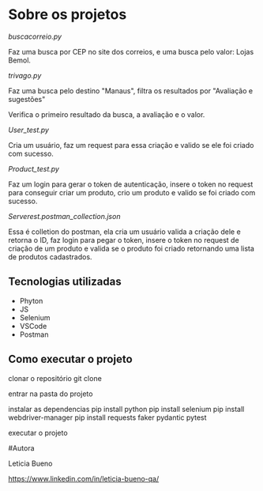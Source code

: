 # Sobre os projetos


_buscacorreio.py_

Faz uma busca por CEP no site dos correios, e uma busca pelo valor: Lojas Bemol.



_trivago.py_

Faz uma busca pelo destino "Manaus", filtra os resultados por "Avaliação e sugestões"

Verifica o primeiro resultado da busca, a avaliação e o valor.



_User_test.py_

Cria um usuário, faz um request para essa criação e valido se ele foi criado com sucesso.



_Product_test.py_

Faz um login para gerar o token de autenticação, insere o token no request para conseguir criar um produto, crio um produto e valido se foi criado com sucesso.



_Serverest.postman_collection.json_

Essa é colletion do postman, ela cria um usuário valida a criação dele e retorna o ID, faz login para pegar o token, insere o token no request de criação de um produto e valida se o produto foi criado retornando uma lista de produtos cadastrados.



## Tecnologias utilizadas
- Phyton
- JS
- Selenium
- VSCode
- Postman


## Como executar o projeto

clonar o repositório
git clone

entrar na pasta do projeto

instalar as dependencias
pip install python
pip install selenium
pip install webdriver-manager
pip install requests faker pydantic pytest


executar o projeto


#Autora

Leticia Bueno

https://www.linkedin.com/in/leticia-bueno-qa/
